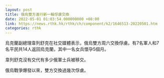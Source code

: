 ```yaml
---
layout: post
title: 俄烏雙方進行新一輪俘虜交換
date: 2022-05-01 01:03:54.000000000 +08:00
link: https://news.rthk.hk/rthk/ch/component/k2/1646513-20220501.htm
categories: rthk
---
```


烏克蘭副總理韋列舒克在社交媒體表示，俄烏雙方周六交換俘虜。有7名軍人和7名平民共14人返回烏克蘭，其中一名女兵懷孕5個月。

韋列舒克沒有交代有多少俄軍士兵被移交。

俄烏戰爭爆發以來，雙方交換過幾次俘虜。
